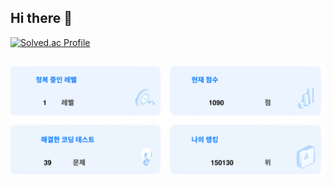 ## Hi there 👋
[![Solved.ac Profile](http://mazassumnida.wtf/api/v2/generate_badge?boj=yoondh2002)](https://solved.ac/yoondh2002/)

![Programmers Badge](https://raw.githubusercontent.com/hedgehogdot/Programmers_Badge_Generator/main/result/result.svg)

<!--
**hedgehogdot/hedgehogdot** is a ✨ _special_ ✨ repository because its `README.md` (this file) appears on your GitHub profile.

Here are some ideas to get you started:

- 🔭 I’m currently working on ...
- 🌱 I’m currently learning ...
- 👯 I’m looking to collaborate on ...
- 🤔 I’m looking for help with ...
- 💬 Ask me about ...
- 📫 How to reach me: ...
- 😄 Pronouns: ...
- ⚡ Fun fact: ...
-->

